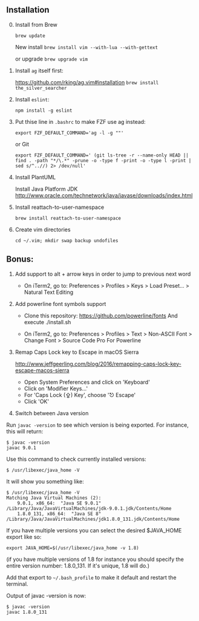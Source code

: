 ## Installation

0. Install from Brew

    `brew update`

    New install
    `brew install vim --with-lua --with-gettext`

    or upgrade
    `brew upgrade vim`

1. Install `ag` itself first:

   https://github.com/rking/ag.vim#installation
   `brew install the_silver_searcher`

2. Install `eslint`:

   `npm install -g eslint`

3. Put thise line in `.bashrc` to make FZF use ag instead:

   `export FZF_DEFAULT_COMMAND='ag -l -g ""'`

   or Git

    `
    export FZF_DEFAULT_COMMAND='
    (git ls-tree -r --name-only HEAD ||
    find . -path "*/\.*" -prune -o -type f -print -o -type l -print |
        sed s/^..//) 2> /dev/null'
    `

4. Install PlantUML

    Install Java Platform JDK
    http://www.oracle.com/technetwork/java/javase/downloads/index.html

5. Install reattach-to-user-namespace

    `brew install reattach-to-user-namespace`

6. Create vim directories

    `cd ~/.vim; mkdir swap backup undofiles`

## Bonus:

1. Add support to alt + arrow keys in order to jump to previous next word

    - On iTerm2, go to:
    Preferences > Profiles > Keys > Load Preset... > Natural Text Editing

2. Add powerline font symbols support

    - Clone this repository: https://github.com/powerline/fonts
    And execute ./install.sh

    - On iTerm2, go to:
    Preferences > Profiles > Text > Non-ASCII Font > Change Font > Source Code Pro For Powerline

3. Remap Caps Lock key to Escape in macOS Sierra

    http://www.jeffgeerling.com/blog/2016/remapping-caps-lock-key-escape-macos-sierra

    - Open System Preferences and click on 'Keyboard'
    - Click on 'Modifier Keys...'
    - For 'Caps Lock (⇪) Key', choose '⎋ Escape'
    - Click 'OK'

4. Switch between Java version

Run `javac -version` to see which version is being exported. For instance, this will return:

```
$ javac -version
javac 9.0.1
```

Use this command to check currently installed versions:

`$ /usr/libexec/java_home -V`

It will show you something like:

```
$ /usr/libexec/java_home -V
Matching Java Virtual Machines (2):
    9.0.1, x86_64:	"Java SE 9.0.1"	/Library/Java/JavaVirtualMachines/jdk-9.0.1.jdk/Contents/Home
    1.8.0_131, x86_64:	"Java SE 8"	/Library/Java/JavaVirtualMachines/jdk1.8.0_131.jdk/Contents/Home
```

If you have multiple versions you can select the desired $JAVA_HOME export like so:

`export JAVA_HOME=$(/usr/libexec/java_home -v 1.8)`

(if you have multiple versions of 1.8 for instance you should specify the entire version number: 1.8.0_131. If it's unique, 1.8 will do.)

Add that export to `~/.bash_profile` to make it default and restart the terminal.

Output of javac -version is now:

```
$ javac -version
javac 1.8.0_131
```
